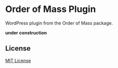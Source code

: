 # Order of Mass Plugin

WordPress plugin from the Order of Mass package.

**under construction**

## License

[MIT License](LICENSE)
